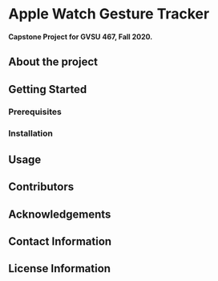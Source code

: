 # Apple Watch Gesture Tracker
#### Capstone Project for GVSU 467, Fall 2020. 

## About the project

## Getting Started

### Prerequisites

### Installation

## Usage

## Contributors

## Acknowledgements

## Contact Information

## License Information

